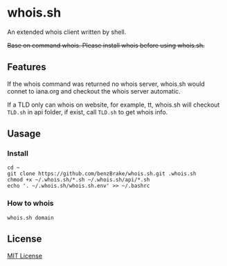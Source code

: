 # whois.sh
An extended whois client written by shell.

~~Base on command whois. Please install whois before using whois.sh.~~

## Features
If the whois command was returned no whois server, whois.sh would connet to iana.org and checkout the whois server automatic.

If a TLD only can whois on website, for example, tt, whois.sh will checkout `TLD.sh` in api folder, if exist, call `TLD.sh` to get whois info.

## Uasage
### Install
```
cd ~
git clone https://github.com/benzBrake/whois.sh.git .whois.sh
chmod +x ~/.whois.sh/*.sh ~/.whois.sh/api/*.sh
echo '. ~/.whois.sh/whois.sh.env' >> ~/.bashrc
```
### How to whois
```
whois.sh domain
```
## License

[MIT License](https://github.com/benzBrake/whois.sh/blob/master/LICENSE)
